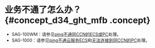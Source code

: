 # 业务不通了怎么办？ {#concept_d34_ght_mfb .concept}

-   SAG-100WM：请参见[ping不通同CCN的ECS或PC](cn.zh-CN/故障处理/设备和云的连通性故障（SAG-100WM）/ping不通同CEN的ECS或CCN的PC.md#)处理。
-   SAG-1000：请参见[ping不通云服务ECS](cn.zh-CN/故障处理/设备和云的连通性故障（SAG-1000）/ping不通云服务ECS.md#)和[无法连接到同CCN的PC](cn.zh-CN/故障处理/设备和云的连通性故障（SAG-1000）/无法连接到同CCN的PC.md#)处理。


